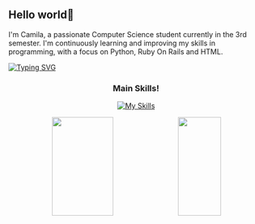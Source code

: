 <h2>Hello world👋</h2>

I'm Camila, a passionate Computer Science student currently in the 3rd semester. I'm continuously learning and improving my skills in programming, with a focus on Python, Ruby On Rails and HTML.



[![Typing SVG](https://readme-typing-svg.herokuapp.com/?color=D26DF7&size=35&center=true&vCenter=true&width=1000&lines=Hi!+My+name+is+Camila)](https://git.io/typing-svg)

<div align="center">

<h3>Main Skills!</h3>

[![My Skills](https://skillicons.dev/icons?i=python,rails,html)](https://skillicons.dev)

</div>
<div align="center">  
  <img width="49%" height="195px" src="https://github-readme-stats.vercel.app/api?username=Camilasanches07
    Castro&show_icons=true&count_private=true&hide_border=true&title_color=D26DF7&icon_color=D26DF7&text_color=e6e6e6&bg_color=1a1a1c&rank_icon=github&" /> 
  <img width="41%" height="195px" src="https://github-readme-stats.vercel.app/api/top-langs/?username=Camilasanches07&layout=compact&hide_border=true&title_color=D26DF7&text_color=e6e6e6&bg_color=1a1a1c" />
</div>


